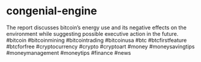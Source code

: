 # congenial-engine
The report discusses bitcoin’s energy use and its negative effects on the environment while suggesting possible executive action in the future. #bitcoin #bitcoinmining #bitcointrading #bitcoinusa #btc #btcfirstfeature #btcforfree #cryptocurrency #crypto #cryptoart #money #moneysavingtips #moneymanagement #moneytips #finance #news 
